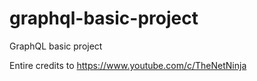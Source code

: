 # graphql-basic-project
GraphQL basic project

Entire credits to https://www.youtube.com/c/TheNetNinja
